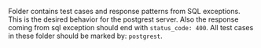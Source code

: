 Folder contains test cases and response patterns from SQL exceptions. This is the desired behavior for the postgrest server.
Also the response coming from sql exception should end with `status_code: 400`.
All test cases in these folder should be marked by: `postgrest`.